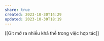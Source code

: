 ```yaml
---
share: true
created: 2023-10-30T14:29
updated: 2023-10-30T18:19
---
```

[[Git mở ra nhiều khả thể trong việc hợp tác]]
